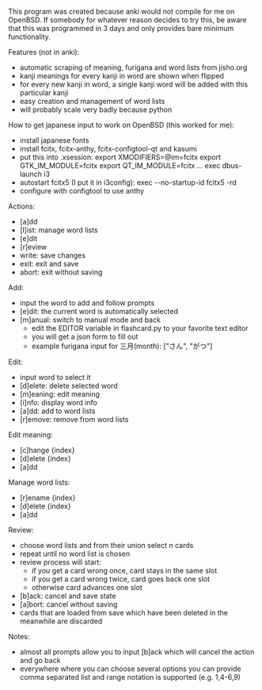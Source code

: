 This program was created because anki would not compile for me on OpenBSD.
If somebody for whatever reason decides to try this, be aware that this was programmed in 3 days and only provides bare minimum functionality.

Features (not in anki):
- automatic scraping of meaning, furigana and word lists from jisho.org
- kanji meanings for every kanji in word are shown when flipped
- for every new kanji in word, a single kanji word will be added with this particular kanji
- easy creation and management of word lists 
- will probably scale very badly because python

How to get japanese input to work on OpenBSD (this worked for me):
- install japanese fonts
- install fcitx, fcitx-anthy, fcitx-configtool-qt and kasumi
- put this into .xsession:
    export XMODIFIERS=@im=fcitx
    export GTK_IM_MODULE=fcitx
    export QT_IM_MODULE=fcitx
    ...
    exec dbus-launch i3
- autostart fcitx5 (I put it in i3config):
    exec --no-startup-id fcitx5 -rd
- configure with configtool to use anthy

Actions:
- [a]dd
- [l]ist: manage word lists
- [e]dit
- [r]eview
- write: save changes
- exit: exit and save
- abort: exit without saving

Add:
- input the word to add and follow prompts
- [e]dit: the current word is automatically selected
- [m]anual: switch to manual mode and back
    - edit the EDITOR variable in flashcard.py to your favorite text editor
    - you will get a json form to fill out
    - example furigana input for 三月(month): ["さん", "がつ"]

Edit:
- input word to select it
- [d]elete: delete selected word
- [m]eaning: edit meaning
- [i]nfo: display word info
- [a]dd: add to word lists
- [r]emove: remove from word lists

Edit meaning:
- [c]hange {index}
- [d]elete {index}
- [a]dd

Manage word lists:
- [r]ename {index}
- [d]elete {index}
- [a]dd

Review:
- choose word lists and from their union select n cards
- repeat until no word list is chosen
- review process will start:
    - if you get a card wrong once, card stays in the same slot
    - if you get a card wrong twice, card goes back one slot
    - otherwise card advances one slot
- [b]ack: cancel and save state
- [a]bort: cancel without saving
- cards that are loaded from save which have been deleted in the meanwhile are discarded

Notes:
- almost all prompts allow you to input [b]ack which will cancel the action and go back
- everywhere where you can choose several options you can provide comma separated list and range notation is supported (e.g. 1,4-6,9)
